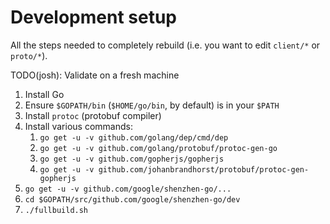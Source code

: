 # Development setup

All the steps needed to completely rebuild (i.e. you want to edit `client/*` or `proto/*`).

TODO(josh): Validate on a fresh machine

1.  Install Go
2.  Ensure `$GOPATH/bin` (`$HOME/go/bin`, by default) is in your `$PATH`
3.  Install `protoc` (protobuf compiler)
4.  Install various commands:  
    1.  `go get -u -v github.com/golang/dep/cmd/dep`
    2.  `go get -u -v github.com/golang/protobuf/protoc-gen-go`
    3.  `go get -u -v github.com/gopherjs/gopherjs`
    4.  `go get -u -v github.com/johanbrandhorst/protobuf/protoc-gen-gopherjs`
5.  `go get -u -v github.com/google/shenzhen-go/...`
6.  `cd $GOPATH/src/github.com/google/shenzhen-go/dev`
7.  `./fullbuild.sh`